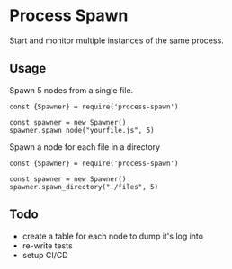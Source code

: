 # Process Spawn
Start and monitor multiple instances of the same process.

## Usage
Spawn 5 nodes from a single file.
```
const {Spawner} = require('process-spawn')

const spawner = new Spawner()
spawner.spawn_node("yourfile.js", 5)
```

Spawn a node for each file in a directory 
```
const {Spawner} = require('process-spawn')

const spawner = new Spawner()
spawner.spawn_directory("./files", 5)
```


## Todo
- create a table for each node to dump it's log into
- re-write tests
- setup CI/CD